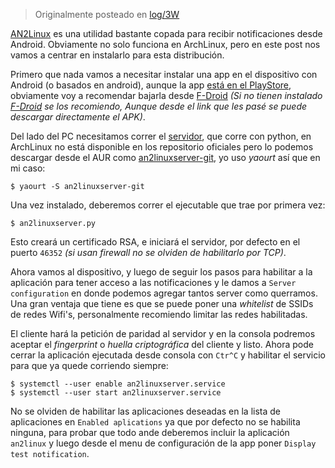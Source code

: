 <!-- TITLE: AN2Linux -->
<!-- SUBTITLE: Recibír notificaciones de Android en ArchLinux -->

> Originalmente posteado en [log/3W](https://log.exos.ninja/3W)

[AN2Linux](https://github.com/rootkiwi/an2linuxclient/)  es una utilidad bastante copada para recibir notificaciones desde Android. Obviamente no solo funciona en ArchLinux, pero en este post nos vamos a centrar en instalarlo para esta distribución.

Primero que nada vamos a necesitar instalar una app en el dispositivo con Android (o basados en android), aunque la app [está en el PlayStore](https://play.google.com/store/apps/details?id=kiwi.root.an2linuxclient&hl=es_419), obviamente voy a recomendar bajarla desde [F-Droid](https://f-droid.org/packages/kiwi.root.an2linuxclient/) *(Si no tienen instalado [F-Droid](https://f-droid.org) se los recomiendo, Aunque desde el link que les pasé se puede descargar directamente el APK)*.

Del lado del PC necesitamos correr el [servidor](https://github.com/rootkiwi/an2linuxserver), que corre con python, en ArchLinux no está disponible en los repositorio oficiales pero lo podemos descargar desde el AUR como [an2linuxserver-git](https://aur.archlinux.org/packages/an2linuxserver-git/), yo uso *yaourt* así que en mi caso:

    $ yaourt -S an2linuxserver-git

Una vez instalado, deberemos correr el ejecutable que trae por primera vez:

    $ an2linuxserver.py

Esto creará un certificado RSA, e iniciará el servidor, por defecto en el puerto `46352` *(si usan firewall no se olviden de habilitarlo por TCP)*.

Ahora vamos al dispositivo, y luego de seguir los pasos para habilitar a la aplicación para tener acceso a las notificaciones y le damos a `Server configuration` en donde podemos agregar tantos server como querramos. Una gran ventaja que tiene es que se puede poner una *whitelist* de SSIDs de redes Wifi's, personalmente recomiendo limitar las redes habilitadas.

El cliente hará la petición de paridad al servidor y en la consola podremos aceptar el *fingerprint* o *huella criptográfica* del cliente y listo. Ahora pode cerrar la aplicación ejecutada desde consola con `Ctr^C` y habilitar el servicio para que ya quede corriendo siempre:

    $ systemctl --user enable an2linuxserver.service
    $ systemctl --user start an2linuxserver.service

No se olviden de habilitar las aplicaciones deseadas en la lista de aplicaciones en `Enabled aplications` ya que por defecto no se habilita ninguna, para probar que todo ande deberemos incluir la aplicación `an2linux` y luego desde el menu de configuración de la app poner `Display test notification`.
